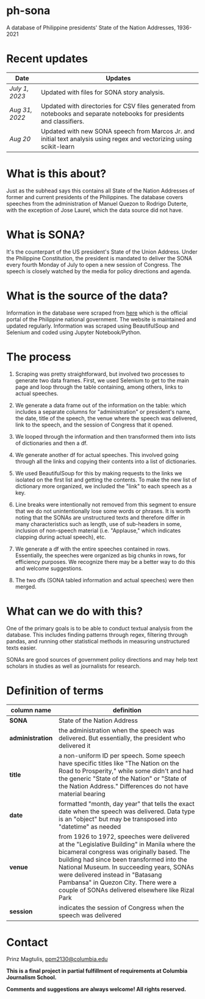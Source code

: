 # ph-sona
A database of Philippine presidents' State of the Nation Addresses, 1936-2021

# Recent updates

|**Date**|**Updates**|
|---|---|
|*July 1, 2023*|Updated with files for SONA story analysis.|
|*Aug 31, 2022*|Updated with directories for CSV files generated from notebooks and separate notebooks for presidents and classifiers.|
|*Aug 20*|Updated with new SONA speech from Marcos Jr. and initial text analysis using regex and vectorizing using scikit-learn|

# What is this about?

Just as the subhead says this contains all State of the Nation Addresses of former and current presidents of the Philippines.
The database covers speeches from the administration of Manuel Quezon to Rodrigo Duterte, with the exception of Jose Laurel, which the data source did not have.


# What is SONA?

It's the counterpart of the US president's State of the Union Address. Under the Philippine Constitution, the president is mandated to deliver 
the SONA every fourth Monday of July to open a new session of Congress. The speech is closely watched by the media for policy directions and agenda.


# What is the source of the data?

Information in the database were scraped from [here](https://www.officialgazette.gov.ph/past-sona-speeches/) which is the official portal of the
Philippine national government. The website is maintained and updated regularly. Information was scraped using BeautifulSoup and Selenium and coded
using Jupyter Notebook/Python.


# The process

1. Scraping was pretty straightforward, but involved two processes to generate two data frames. First, we used Selenium to get to the main page
and loop through the table containing, among others, links to actual speeches.

2. We generate a data frame out of the information on the table: which includes a separate columns for "administration" or president's name, the date, 
title of the speech, the venue where the speech was delivered, link to the speech, and the session of Congress that it opened.

3. We looped through the information and then transformed them into lists of dictionaries and then a df. 

4. We generate another df for actual speeches. This involved going through all the links and copying their contents into a list
of dictionaries. 

5. We used BeautifulSoup for this by making requests to the links we isolated on the first list and getting the contents. To make the new list of dictionary
more organized, we included the "link" to each speech as a key.

6. Line breaks were intentionally not removed from this segment to ensure that we do not unintentionally lose some words or phrases. It is worth noting that
the SONAs are unstructured texts and therefore differ in many characteristics such as length, use of sub-headers in some, inclusion of non-speech material 
(i.e. "Applause," which indicates clapping during actual speech), etc.

7. We generate a df with the entire speeches contained in rows. Essentially, the speeches were organized as big chunks in rows, for efficiency purposes. 
We recognize there may be a better way to do this and welcome suggestions. 

8. The two dfs (SONA tabled information and actual speeches) were then merged.

# What can we do with this?

One of the primary goals is to be able to conduct textual analysis from the database. This includes finding patterns through regex, filtering through pandas,
and running other statistical methods in measuring unstructured texts easier.

SONAs are good sources of government policy directions and may help text scholars in studies as well as journalists for research. 

# Definition of terms

|column name|definition|
|---|---|
|**SONA**|State of the Nation Address|
|**administration**|the administration when the speech was delivered. But essentially, the president who delivered it|
|**title**|a non-uniform ID per speech. Some speech have specific titles like "The Nation on the Road to Prosperity," while some didn't and had the generic "State of the Nation" or "State of the Nation Address." Differences do not have material bearing|
|**date**|formatted "month, day year" that tells the exact date when the speech was delivered. Data type is an "object" but may be transposed into "datetime" as needed|
|**venue**|from 1926 to 1972, speeches were delivered at the "Legislative Building" in Manila where the bicameral congress was originally based. The building had since been transformed into the National Museum. In succeeding years, SONAs were delivered instead in "Batasang Pambansa" in Quezon City. There were a couple of SONAs delivered elsewhere like Rizal Park|
|**session**|indicates the session of Congress when the speech was delivered|

# Contact

Prinz Magtulis, [ppm2130@columbia.edu](mailto:ppm2130@columbia.edu)

**This is a final project in partial fulfillment of requirements at Columbia Journalism School.**

**Comments and suggestions are always welcome! All rights reserved.**
